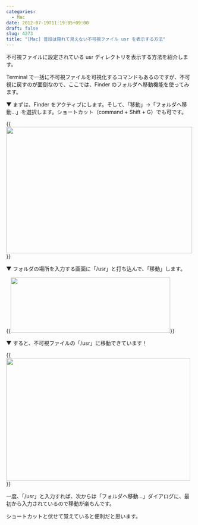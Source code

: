 ```yaml
---
categories:
  - Mac
date: 2012-07-19T11:19:05+09:00
draft: false
slug: 4273
title: "[Mac] 普段は隠れて見えない不可視ファイル usr を表示する方法"
---
```


不可視ファイルに設定されている usr ディレクトリを表示する方法を紹介します。

Terminal で一括に不可視ファイルを可視化するコマンドもあるのですが、不可視に戻すのが面倒なので、ここでは、Finder のフォルダへ移動機能を使ってみます。

▼ まずは、Finder をアクティブにします。そして、「移動」→「フォルダへ移動…」を選択します。ショートカット（command + Shift + G）でも可です。

{{<img alt="" src="/images/2012/07/4273_1.png" width="500" height="340">}}

▼ フォルダの場所を入力する画面に「/usr」と打ち込んで、「移動」します。

{{<img alt="" src="/images/2012/07/4273_2.png" width="429" height="149">}}

▼ すると、不可視ファイルの「/usr」に移動できています！

{{<img alt="" src="/images/2012/07/4273_3.png" width="495" height="330">}}

一度、「/usr」と入力すれば、次からは「フォルダへ移動…」ダイアログに、最初から入力されているので移動が楽ちんです。

ショートカットと伏せて覚えていると便利だと思います。
